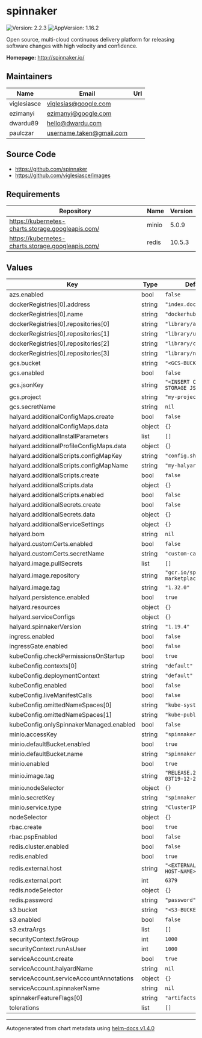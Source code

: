 # spinnaker

![Version: 2.2.3](https://img.shields.io/badge/Version-2.2.3-informational?style=flat-square) ![AppVersion: 1.16.2](https://img.shields.io/badge/AppVersion-1.16.2-informational?style=flat-square)

Open source, multi-cloud continuous delivery platform for releasing software changes with high velocity and confidence.

**Homepage:** <http://spinnaker.io/>

## Maintainers

| Name | Email | Url |
| ---- | ------ | --- |
| viglesiasce | viglesias@google.com |  |
| ezimanyi | ezimanyi@google.com |  |
| dwardu89 | hello@dwardu.com |  |
| paulczar | username.taken@gmail.com |  |

## Source Code

* <https://github.com/spinnaker>
* <https://github.com/viglesiasce/images>

## Requirements

| Repository | Name | Version |
|------------|------|---------|
| https://kubernetes-charts.storage.googleapis.com/ | minio | 5.0.9 |
| https://kubernetes-charts.storage.googleapis.com/ | redis | 10.5.3 |

## Values

| Key | Type | Default | Description |
|-----|------|---------|-------------|
| azs.enabled | bool | `false` |  |
| dockerRegistries[0].address | string | `"index.docker.io"` |  |
| dockerRegistries[0].name | string | `"dockerhub"` |  |
| dockerRegistries[0].repositories[0] | string | `"library/alpine"` |  |
| dockerRegistries[0].repositories[1] | string | `"library/ubuntu"` |  |
| dockerRegistries[0].repositories[2] | string | `"library/centos"` |  |
| dockerRegistries[0].repositories[3] | string | `"library/nginx"` |  |
| gcs.bucket | string | `"<GCS-BUCKET-NAME>"` |  |
| gcs.enabled | bool | `false` |  |
| gcs.jsonKey | string | `"<INSERT CLOUD STORAGE JSON HERE>"` |  |
| gcs.project | string | `"my-project-name"` |  |
| gcs.secretName | string | `nil` |  |
| halyard.additionalConfigMaps.create | bool | `false` |  |
| halyard.additionalConfigMaps.data | object | `{}` |  |
| halyard.additionalInstallParameters | list | `[]` |  |
| halyard.additionalProfileConfigMaps.data | object | `{}` |  |
| halyard.additionalScripts.configMapKey | string | `"config.sh"` |  |
| halyard.additionalScripts.configMapName | string | `"my-halyard-config"` |  |
| halyard.additionalScripts.create | bool | `false` |  |
| halyard.additionalScripts.data | object | `{}` |  |
| halyard.additionalScripts.enabled | bool | `false` |  |
| halyard.additionalSecrets.create | bool | `false` |  |
| halyard.additionalSecrets.data | object | `{}` |  |
| halyard.additionalServiceSettings | object | `{}` |  |
| halyard.bom | string | `nil` |  |
| halyard.customCerts.enabled | bool | `false` |  |
| halyard.customCerts.secretName | string | `"custom-cacerts"` |  |
| halyard.image.pullSecrets | list | `[]` |  |
| halyard.image.repository | string | `"gcr.io/spinnaker-marketplace/halyard"` |  |
| halyard.image.tag | string | `"1.32.0"` |  |
| halyard.persistence.enabled | bool | `true` |  |
| halyard.resources | object | `{}` |  |
| halyard.serviceConfigs | object | `{}` |  |
| halyard.spinnakerVersion | string | `"1.19.4"` |  |
| ingress.enabled | bool | `false` |  |
| ingressGate.enabled | bool | `false` |  |
| kubeConfig.checkPermissionsOnStartup | bool | `true` |  |
| kubeConfig.contexts[0] | string | `"default"` |  |
| kubeConfig.deploymentContext | string | `"default"` |  |
| kubeConfig.enabled | bool | `false` |  |
| kubeConfig.liveManifestCalls | bool | `false` |  |
| kubeConfig.omittedNameSpaces[0] | string | `"kube-system"` |  |
| kubeConfig.omittedNameSpaces[1] | string | `"kube-public"` |  |
| kubeConfig.onlySpinnakerManaged.enabled | bool | `false` |  |
| minio.accessKey | string | `"spinnakeradmin"` |  |
| minio.defaultBucket.enabled | bool | `true` |  |
| minio.defaultBucket.name | string | `"spinnaker"` |  |
| minio.enabled | bool | `true` |  |
| minio.image.tag | string | `"RELEASE.2020-01-03T19-12-21Z"` |  |
| minio.nodeSelector | object | `{}` |  |
| minio.secretKey | string | `"spinnakeradmin"` |  |
| minio.service.type | string | `"ClusterIP"` |  |
| nodeSelector | object | `{}` |  |
| rbac.create | bool | `true` |  |
| rbac.pspEnabled | bool | `false` |  |
| redis.cluster.enabled | bool | `false` |  |
| redis.enabled | bool | `true` |  |
| redis.external.host | string | `"<EXTERNAL-REDIS-HOST-NAME>"` |  |
| redis.external.port | int | `6379` |  |
| redis.nodeSelector | object | `{}` |  |
| redis.password | string | `"password"` |  |
| s3.bucket | string | `"<S3-BUCKET-NAME>"` |  |
| s3.enabled | bool | `false` |  |
| s3.extraArgs | list | `[]` |  |
| securityContext.fsGroup | int | `1000` |  |
| securityContext.runAsUser | int | `1000` |  |
| serviceAccount.create | bool | `true` |  |
| serviceAccount.halyardName | string | `nil` |  |
| serviceAccount.serviceAccountAnnotations | object | `{}` |  |
| serviceAccount.spinnakerName | string | `nil` |  |
| spinnakerFeatureFlags[0] | string | `"artifacts"` |  |
| tolerations | list | `[]` |  |

----------------------------------------------
Autogenerated from chart metadata using [helm-docs v1.4.0](https://github.com/norwoodj/helm-docs/releases/v1.4.0)
